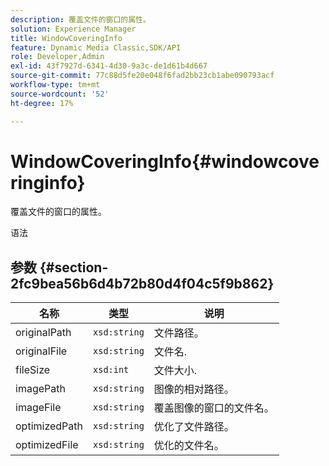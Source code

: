 ```yaml
---
description: 覆盖文件的窗口的属性。
solution: Experience Manager
title: WindowCoveringInfo
feature: Dynamic Media Classic,SDK/API
role: Developer,Admin
exl-id: 43f7927d-6341-4d30-9a3c-de1d61b4d667
source-git-commit: 77c88d5fe20e048f6fad2bb23cb1abe090793acf
workflow-type: tm+mt
source-wordcount: '52'
ht-degree: 17%

---
```


# WindowCoveringInfo{#windowcoveringinfo}

覆盖文件的窗口的属性。

语法

## 参数 {#section-2fc9bea56b6d4b72b80d4f04c5f9b862}

| 名称 | 类型 | 说明 |
|---|---|---|
| originalPath | `xsd:string` | 文件路径。 |
| originalFile | `xsd:string` | 文件名. |
| fileSize | `xsd:int` | 文件大小. |
| imagePath | `xsd:string` | 图像的相对路径。 |
| imageFile | `xsd:string` | 覆盖图像的窗口的文件名。 |
| optimizedPath | `xsd:string` | 优化了文件路径。 |
| optimizedFile | `xsd:string` | 优化的文件名。 |
